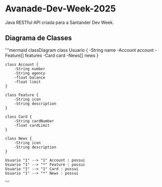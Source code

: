 # Avanade-Dev-Week-2025
Java RESTful API criada para a Santander Dev Week.

## Diagrama de Classes

'''mermaid
classDiagram
    class Usuario {
        -String name
        -Account account
        -Feature[] features
        -Card card
        -News[] news
    }

    class Account {
        -String number
        -String agency
        -float balance
        -float limit
    }

    class Feature {
        -String icon
        -String description
    }

    class Card {
        -String cardNumber
        -float cardLimit
    }

    class News {
        -String icon
        -String description
    }

    Usuario "1" --> "1" Account : possui
    Usuario "1" --> "*" Feature : possui
    Usuario "1" --> "1" Card : possui
    Usuario "1" --> "*" News : possui
'''
